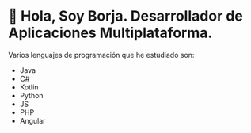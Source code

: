 # 👋 Hola, Soy Borja. Desarrollador de Aplicaciones Multiplataforma.
Varios lenguajes de programación que he estudiado son:
- Java
- C#
- Kotlin
- Python
- JS
- PHP
- Angular

<!---
BorjaEnbiei/BorjaEnbiei is a ✨ special ✨ repository because its `README.md` (this file) appears on your GitHub profile.
You can click the Preview link to take a look at your changes.
--->
